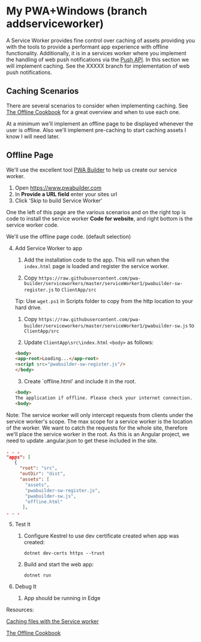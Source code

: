 # My PWA+Windows (branch addserviceworker)

A Service Worker provides fine control over caching of assets providing you with the tools to provide a performant app experience with offline functionality. Additionally, it is in a services worker where you implement the handling of web push notifications via the [Push API]( https://developer.mozilla.org/en-US/docs/Web/API/Push_API). In this section we will implement caching. See the XXXXX branch for implementation of web push notifications.

## Caching Scenarios

There are several scenarios to consider when implementing caching. See [The Offline Cookbook](https://jakearchibald.com/2014/offline-cookbook/) for a great overview and when to use each one.

At a minimum we'll implement an offline page to be displayed whenever the user is offline. Also we'll implement pre-caching to start caching assets I know I will need later.

## Offline Page

We'll use the excellent tool [PWA Builder](https://www.pwabuilder.com) to help us create our service worker.

1. Open https://www.pwabuilder.com
2. In **Provide a URL field** enter your sites url
3. Click 'Skip to build Service Worker'

One the left of this page are the various scenarios and on the right top is code to install the service worker **Code for website**, and right bottom is the service worker code.

We'll use the offline page code. (default selection)

4. Add Service Worker to app
    
    1. Add the installation code to the app. This will run when the ```index.html``` page is loaded and register the service worker.
     
    2. Copy `https://raw.githubusercontent.com/pwa-builder/serviceworkers/master/serviceWorker1/pwabuilder-sw-register.js` to `ClientApp/src`

    Tip: Use `wget.ps1` in Scripts folder to copy from the http location to your hard drive.

    1. Copy `https://raw.githubusercontent.com/pwa-builder/serviceworkers/master/serviceWorker1/pwabuilder-sw.js` to  `ClientApp/src`

    2. Update `ClientApp\src\index.html` `<body>` as follows:

    ```HTML
    <body>
    <app-root>Loading...</app-root>
    <script src="pwabuilder-sw-register.js"/>
    </body>
    ```
    3. Create `offline.html' and include it in the root.

    ```HTML
    <body>
    The application if offline. Please check your internet connection.
    <body>
    ```

Note: The service worker will only intercept requests from clients under the service worker's scope. The max scope for a service worker is the location of the worker. We want to catch the requests for the whole site, therefore we'll place the service worker in the root. As this is an Angular project, we need to update .angular.json to get these included in the site.

 ```json
 . . .
 "apps": [
    {
      "root": "src",
      "outDir": "dist",
      "assets": [
        "assets",
        "pwabuilder-sw-register.js",
        "pwabuilder-sw.js",
        "offline.html"
       ],
. . .
 ```

5. Test It

    1. Configure Kestrel to use dev certificate created when app was created:
    
        `dotnet dev-certs https --trust`

    2. Build and start the web app:

        `dotnet run`

6. Debug It

    1. App should be running in Edge


Resources:

[Caching files with the Service worker](https://developers.google.com/web/ilt/pwa/caching-files-with-service-worker)

[The Offline Cookbook](https://jakearchibald.com/2014/offline-cookbook/)
